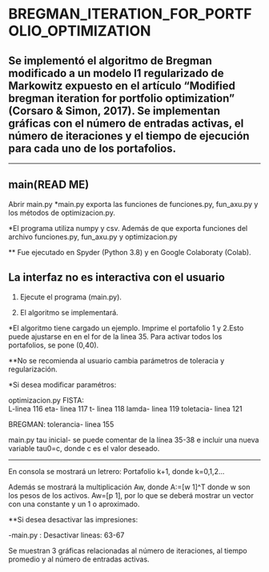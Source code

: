 # BREGMAN_ITERATION_FOR_PORTFOLIO_OPTIMIZATION
Se implementó el algoritmo de Bregman modificado a un modelo l1 regularizado de Markowitz expuesto en el artículo “Modified bregman iteration for portfolio optimization” (Corsaro &amp; Simon, 2017). Se implementan gráficas con el número de entradas activas, el número de iteraciones y el tiempo de ejecución para cada uno de los portafolios.
------------------------------------------------------------------------------------------------------------------------------------------------------



---------------------------------------------------------------------------
main(READ ME)
---------------------------------------------------------------------------
Abrir main.py
*main.py exporta las funciones de funciones.py, fun_axu.py y los métodos de optimizacion.py.

*El programa utiliza numpy y csv. Además de que exporta funciones del archivo
funciones.py, fun_axu.py y optimizacion.py


** Fue ejecutado en Spyder (Python 3.8) y en Google Colaboraty (Colab).

La interfaz no es interactiva con el usuario
---------------------------------------------------------------------------
1) Ejecute el programa (main.py). 

2) El algoritmo se implementará. 

*El algoritmo tiene cargado un ejemplo. Imprime el portafolio 1 y 2.Esto puede ajustarse en
 en el for de la linea 35. Para activar todos los portafolios, se pone (0,40).

**No se recomienda al usuario cambia parámetros de toleracia y regularización.


*Si desea modificar paramétros: 

  optimizacion.py
 FISTA:  
	L-linea 116
	eta- linea 117
	t- linea 118
	lamda- linea 119
	toletacia- linea 121

BREGMAN:
	tolerancia- linea 155

   main.py 
  	tau inicial- se puede comentar de la línea 35-38 e incluir una nueva variable tau0=c, donde c es el valor deseado. 

---------------------------------------------------------------------------
En consola se mostrará un letrero: Portafolio k+1, donde k=0,1,2...


Además se mostrará la multiplicación Aw, donde A:=[w 1]^T donde w son los pesos de los 
activos. Aw=[p 1], por lo que se deberá mostrar un vector con una constante y un 1 o aproximado.


**Si desea desactivar las impresiones: 

 -main.py : Desactivar lineas: 63-67


Se muestran 3 gráficas relacionadas al número de iteraciones, al tiempo promedio y al número de entradas activas. 
